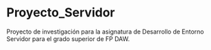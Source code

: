 # Proyecto_Servidor
Proyecto de investigación para la asignatura de Desarrollo de Entorno Servidor para el grado superior de FP DAW.
